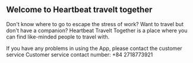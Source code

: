 ## Welcome to Heartbeat travelt together

Don't know where to go to escape the stress of work? Want to travel but don't have a companion? Heartbeat Travelt Together is a place where you can find like-minded people to travel with.

If you have any problems in using the App, please contact the customer service
Customer service contact number: +84 2718773921

